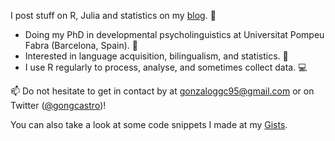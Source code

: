 I post stuff on R, Julia and statistics on my [blog](gongcastro.github.io/posts). :orange_book:

* Doing my PhD in developmental psycholinguistics at Universitat Pompeu Fabra (Barcelona, Spain). :office:
* Interested in language acquisition, bilingualism, and statistics. :speech_balloon:
* I use R regularly to process, analyse, and sometimes collect data. :computer:
 
:mailbox: Do not hesitate to get in contact by at [gonzaloggc95@gmail.com](mailto:gonzaloggc95@gmail.com) or on Twitter ([@gongcastro](https://twitter.com/gongcastro))!

You can also take a look at some code snippets I made at my [Gists](https://gist.github.com/gongcastro).

